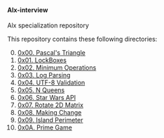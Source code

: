 #### Alx-interview
Alx specialization repository

This repository contains these following directories:

0. [0x00. Pascal's Triangle](https://github.com/8srael/alx-interview/tree/master/0x00-pascal_triangle)
1. [0x01. LockBoxes](https://github.com/8srael/alx-interview/tree/master/0x01-lockboxes.py)
2. [0x02. Minimum Operations](https://github.com/8srael/alx-interview/tree/master/0x02-minimum_operations)
3. [0x03. Log Parsing](https://github.com/8srael/alx-interview/tree/master/0x03-log_parsing)
4. [0x04. UTF-8 Validation](https://github.com/8srael/alx-interview/tree/master/0x04-utf8_validation)
5. [0x05. N Queens](https://github.com/8srael/alx-interview/tree/master/0x05-nqueens)
6. [0x06. Star Wars API](https://github.com/8srael/alx-interview/tree/master/0x06-starwars_api)
7. [0x07. Rotate 2D Matrix](https://github.com/8srael/alx-interview/tree/master/0x07-rotate_2d_matrix)
8. [0x08. Making Change](https://github.com/8srael/alx-interview/tree/master/0x08-making_change)
9. [0x09. Island Perimeter](https://github.com/8srael/alx-interview/tree/master/0x09-island_perimeter)
10. [0x0A. Prime Game](https://github.com/8srael/alx-interview/tree/master/0x0A-primegame)
